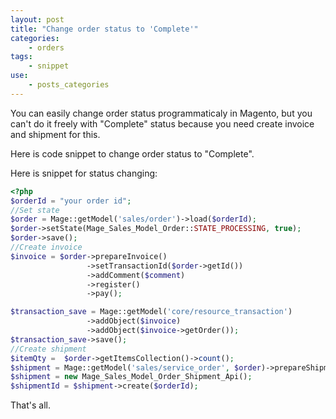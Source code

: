 ```yaml
---
layout: post
title: "Change order status to 'Complete'"
categories:
    - orders
tags:
    - snippet
use:
    - posts_categories
---
```


You can easily change order status programmaticaly in Magento,
but you can't do it freely with "Complete" status
because you need create invoice and shipment for this.

Here is code snippet to change order status to "Complete".
<!-- break -->

Here is snippet for status changing:
```php
<?php
$orderId = "your order id";
//Set state
$order = Mage::getModel('sales/order')->load($orderId);
$order->setState(Mage_Sales_Model_Order::STATE_PROCESSING, true);
$order->save();
//Create invoice
$invoice = $order->prepareInvoice()
                 ->setTransactionId($order->getId())
                 ->addComment($comment)
                 ->register()
                 ->pay();

$transaction_save = Mage::getModel('core/resource_transaction')
                 ->addObject($invoice)
                 ->addObject($invoice->getOrder());
$transaction_save->save();
//Create shipment
$itemQty =  $order->getItemsCollection()->count();
$shipment = Mage::getModel('sales/service_order', $order)->prepareShipment($itemQty);
$shipment = new Mage_Sales_Model_Order_Shipment_Api();
$shipmentId = $shipment->create($orderId);
```

That's all.
